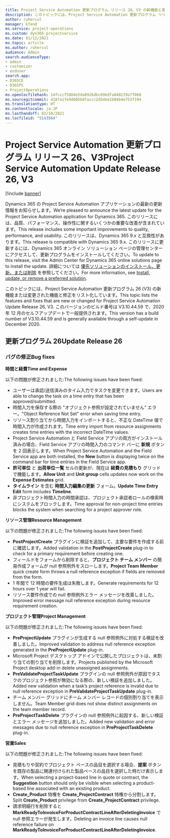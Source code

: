 ```yaml
---
title: Project Service Automation 更新プログラム リリース 26、V3 の新機能と変更点
description: このトピックには、Project Service Automation 更新プログラム リリース 26、V3 で利用可能な機能と修正をリスト化しています。
author: ruhercul
manager: kfend
ms.service: project-operations
ms.custom: dyn365-projectservice
ms.date: 01/12/2021
ms.topic: article
ms.author: ruhercul
audience: Admin
search.audienceType:
- admin
- customizer
- enduser
search.app:
- D365CE
- D365PS
- ProjectOperations
ms.openlocfilehash: 14fcccf5804e5da0926dbc69bdfa040229a7f068
ms.sourcegitcommit: 418fa1fe9d605b8faccc2d5dee1b04b4e753f194
ms.translationtype: HT
ms.contentlocale: ja-JP
ms.lasthandoff: 02/10/2021
ms.locfileid: "5143564"
---
```

# <a name="project-service-automation-update-release-26-v3"></a><span data-ttu-id="c7891-103">Project Service Automation 更新プログラム リリース 26、V3</span><span class="sxs-lookup"><span data-stu-id="c7891-103">Project Service Automation Update Release 26, V3</span></span>

[!include [banner](../includes/psa-now-project-operations.md)]

<span data-ttu-id="c7891-104">Dynamics 365 の Project Service Automation アプリケーションの最新の更新情報をお知らせします。</span><span class="sxs-lookup"><span data-stu-id="c7891-104">We’re pleased to announce the latest update for the Project Service Automation application for Dynamics 365.</span></span> <span data-ttu-id="c7891-105">このリリースには、品質、パフォーマンス、操作性に関するいくつかの重要な改善が含まれています。</span><span class="sxs-lookup"><span data-stu-id="c7891-105">This release includes some important improvements to quality, performance, and usability.</span></span> <span data-ttu-id="c7891-106">このリリースは、Dynamics 365 9.x と互換性があります。</span><span class="sxs-lookup"><span data-stu-id="c7891-106">This release is compatible with Dynamics 365 9.x.</span></span> <span data-ttu-id="c7891-107">このリリースに更新するには、Dynamics 365 オンライン ソリューション ページの管理センターにアクセスして、更新プログラムをインストールしてください。</span><span class="sxs-lookup"><span data-stu-id="c7891-107">To update to this release, visit the Admin Center for Dynamics 365 online solutions page to install the update.</span></span> <span data-ttu-id="c7891-108">詳細については [優先ソリューションのインストール、更新、または削除](https://docs.microsoft.com/power-platform/admin/install-remove-preferred-solution) を参照してください。</span><span class="sxs-lookup"><span data-stu-id="c7891-108">For more information, see [Install, update, or remove a preferred solution](https://docs.microsoft.com/power-platform/admin/install-remove-preferred-solution).</span></span>

<span data-ttu-id="c7891-109">このトピックには、Project Service Automation 更新プログラム 26 (V3) の新機能または変更された機能と修正をリスト化しています。</span><span class="sxs-lookup"><span data-stu-id="c7891-109">This topic lists the features and fixes that are new or changed for Project Service Automation Update Release 26, V3.</span></span> <span data-ttu-id="c7891-110">このバージョンのビルド番号は V3.10.44.59 で、2020 年 12 月のセルフアップデートで一般提供されます。</span><span class="sxs-lookup"><span data-stu-id="c7891-110">This version has a build number of V3.10.44.59 and is generally available through a self-update in December 2020.</span></span>

## <a name="update-release-26"></a><span data-ttu-id="c7891-111">更新プログラム 26</span><span class="sxs-lookup"><span data-stu-id="c7891-111">Update Release 26</span></span>

### <a name="bug-fixes"></a><span data-ttu-id="c7891-112">バグの修正</span><span class="sxs-lookup"><span data-stu-id="c7891-112">Bug fixes</span></span>

<span data-ttu-id="c7891-113">**時間と経費**</span><span class="sxs-lookup"><span data-stu-id="c7891-113">**Time and Expense**</span></span>

<span data-ttu-id="c7891-114">以下の問題が修正されました:</span><span class="sxs-lookup"><span data-stu-id="c7891-114">The following issues have been fixed:</span></span>

- <span data-ttu-id="c7891-115">ユーザーは承認/送信済みのタイム入力でタスクを変更できます。</span><span class="sxs-lookup"><span data-stu-id="c7891-115">Users are able to change the task on a time entry that has been approved/submitted.</span></span>
- <span data-ttu-id="c7891-116">時間入力を保存する際の "オブジェクト参照が設定されていません" エラー。</span><span class="sxs-lookup"><span data-stu-id="c7891-116">"Object Reference Not Set" error when saving time entry.</span></span>
- <span data-ttu-id="c7891-117">リソース割り当てから時間入力をインポートすると、不正な DateTime 値で時間入力が作成されます。</span><span class="sxs-lookup"><span data-stu-id="c7891-117">Time entry import from resource assignments creates time entries with the incorrect DateTime values.</span></span>
- <span data-ttu-id="c7891-118">Project Service Automation と Field Service アプリの両方がインストール済みの場合、Field Service アプリの時間入力のコマンド バーに **新規** ボタンを 2 回表示します。</span><span class="sxs-lookup"><span data-stu-id="c7891-118">When Project Service Automation and the Field Service app are both installed, the **New** button is displaying twice on the command bar for time entries in the Field Service app.</span></span>
- <span data-ttu-id="c7891-119">**許可単位** と **出荷単位一覧** セルの更新が、現在は **経費の見積もり** グリッドで機能します。</span><span class="sxs-lookup"><span data-stu-id="c7891-119">**Allow Unit** and **Unit group** cells updates now work on the **Expense Estimates** grid.</span></span>
- <span data-ttu-id="c7891-120">**タイムライン** を含む **時間入力編集の更新** フォーム。</span><span class="sxs-lookup"><span data-stu-id="c7891-120">**Update Time Entry Edit** form includes **Timeline**.</span></span>
- <span data-ttu-id="c7891-121">非プロジェクト時間入力の時間承認は、プロジェクト承認者ロールの検索時にシステムをブロックします。</span><span class="sxs-lookup"><span data-stu-id="c7891-121">Time approval for non-project time entries blocks the system when searching for a project approver role.</span></span>

<span data-ttu-id="c7891-122">**リソース管理**</span><span class="sxs-lookup"><span data-stu-id="c7891-122">**Resource Management**</span></span>

<span data-ttu-id="c7891-123">以下の問題が修正されました:</span><span class="sxs-lookup"><span data-stu-id="c7891-123">The following issues have been fixed:</span></span>

- <span data-ttu-id="c7891-124">**PostProjectCreate** プラグインに検証を追加して、主要な要件を作成する前に確認します。</span><span class="sxs-lookup"><span data-stu-id="c7891-124">Added validation in the **PostProjectCreate** plug-in to check for a primary requirement before creating one.</span></span>
- <span data-ttu-id="c7891-125">フィールドをフォームから削除すると、**プロジェクト チーム メンバー** の簡易作成フォームが null 参照例外をスローします。</span><span class="sxs-lookup"><span data-stu-id="c7891-125">**Project Team Member** quick create form throws a null reference exception if fields are removed from the form.</span></span>
- <span data-ttu-id="c7891-126">1 年間で 12 時間の要件生成は失敗します。</span><span class="sxs-lookup"><span data-stu-id="c7891-126">Generate requirements for 12 hours over 1 year will fail.</span></span>
- <span data-ttu-id="c7891-127">リソース要件作成での null 参照例外エラー メッセージを改善しました。</span><span class="sxs-lookup"><span data-stu-id="c7891-127">Improved error message null reference exception during resource requirement creation.</span></span>

<span data-ttu-id="c7891-128">**プロジェクト管理**</span><span class="sxs-lookup"><span data-stu-id="c7891-128">**Project Management**</span></span>

<span data-ttu-id="c7891-129">以下の問題が修正されました:</span><span class="sxs-lookup"><span data-stu-id="c7891-129">The following issues have been fixed:</span></span>

- <span data-ttu-id="c7891-130">**PreProjectUpdate** プラグインが生成する null 参照例外に対処する検証を改善しました。</span><span class="sxs-lookup"><span data-stu-id="c7891-130">Improved validation to address null reference exception generated in the **PreProjectUpdate** plug-in.</span></span>
- <span data-ttu-id="c7891-131">Microsoft Project デスクトップ アドインで公開したプロジェクトは、未割り当ての割り当てを削除します。</span><span class="sxs-lookup"><span data-stu-id="c7891-131">Projects published by the Microsoft Project desktop add-in delete unassigned assignments.</span></span>
- <span data-ttu-id="c7891-132">**PreValidateProjectTaskUpdate** プラグインの null 参照例外が原因でタスクのプロジェクト参照が無効になる際の、新しい検証を追加しました。</span><span class="sxs-lookup"><span data-stu-id="c7891-132">Added new validation when a task’s project reference is invalid due to null reference exception in **PreValidateProjectTaskUpdate** plug-in.</span></span>
- <span data-ttu-id="c7891-133">チーム メンバー グリッドにチーム メンバー レコードの個別割り当てを表示しません。</span><span class="sxs-lookup"><span data-stu-id="c7891-133">Team Member grid does not show distinct assignments on the team member record.</span></span>
- <span data-ttu-id="c7891-134">**PreProjectTaskDelete** プラグインの null 参照例外に起因する、新しい検証とエラー メッセージを追加しました。</span><span class="sxs-lookup"><span data-stu-id="c7891-134">Added new validation and error messages due to null reference exception in **PreProjectTaskDelete** plug-in.</span></span>

<span data-ttu-id="c7891-135">**営業**</span><span class="sxs-lookup"><span data-stu-id="c7891-135">**Sales**</span></span>

<span data-ttu-id="c7891-136">以下の問題が修正されました:</span><span class="sxs-lookup"><span data-stu-id="c7891-136">The following issues have been fixed:</span></span>

- <span data-ttu-id="c7891-137">見積もりや契約でプロジェクト ベースの品目を選択する場合、**提案** ボタンを既存の製品に関連付けられた製品ベースの品目を選択した時だけ表示します。</span><span class="sxs-lookup"><span data-stu-id="c7891-137">When selecting a project-based line in quote or contract, the **Suggestion** button should only be visible when selecting a product-based line associated with an existing product.</span></span>
- <span data-ttu-id="c7891-138">**Create_Product** 特権を **Create_ProjectContract** 特権から分割します。</span><span class="sxs-lookup"><span data-stu-id="c7891-138">Split **Create_Product** privilege from **Create_ProjectContract** privilege.</span></span>
- <span data-ttu-id="c7891-139">請求明細行を削除すると **MarkReadyToInvoiceForProductContractLineAfterDeletingInvoice** で null 参照エラーが発生します。</span><span class="sxs-lookup"><span data-stu-id="c7891-139">Deleting an invoice line causes null reference failure on **MarkReadyToInvoiceForProductContractLineAfterDeletingInvoice**.</span></span>

